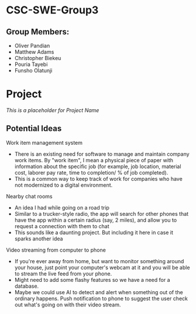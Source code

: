 # CSC-SWE-Group3
## Group Members:
- Oliver Pandian
- Matthew Adams
- Christopher Biekeu
- Pouria Tayebi
- Funsho Olatunji

# Project
*This is a placeholder for Project Name*
## Potential Ideas
Work item management system
- There is an existing need for software to manage and maintain company work items. By "work item", I mean a physical piece of paper with information about the specific job (for example, job location, material cost, laborer pay rate, time to completion/ % of job completed).
- This is a common way to keep track of work for companies who have not modernized to a digital environment.

Nearby chat rooms
- An idea I had while going on a road trip
- Similar to a trucker-style radio, the app will search for other phones that have the app within a certain radius (say, 2 miles), and allow you to request a connection with them to chat
- This sounds like a daunting project. But including it here in case it sparks another idea

Video streaming from computer to phone
- If you're ever away from home, but want to monitor something around your house, just point your computer's webcam at it and you will be able to stream the live feed from your phone.
- Might need to add some flashy features so we have a need for a database.
- Maybe we could use AI to detect and alert when something out of the ordinary happens. Push notification to phone to suggest the user check out what's going on with their video stream.

